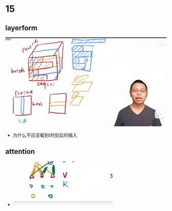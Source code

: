 # 15

## layerform

![Alt text](images/image-331.png)

- 为什么不应该看到t时刻后的输入

## attention

 - ![Alt text](images/image-332.png)